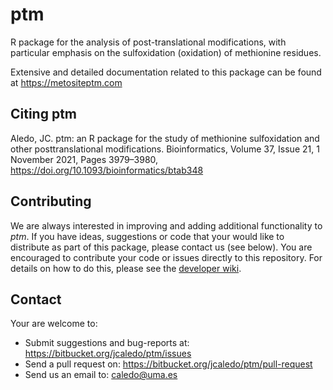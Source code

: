 # ptm

R package for the analysis of post-translational modifications, with particular emphasis on the sulfoxidation (oxidation) of methionine residues.

Extensive and detailed documentation related to this package can be found at https://metositeptm.com

## Citing ptm

Aledo, JC. ptm: an R package for the study of methionine sulfoxidation and other posttranslational modifications.
Bioinformatics, Volume 37, Issue 21, 1 November 2021, Pages 3979–3980, https://doi.org/10.1093/bioinformatics/btab348

## Contributing

We are always interested in improving and adding additional functionality to _ptm_. If you have ideas, suggestions or code that your would like to distribute as part of this package, please contact us (see below).
You are encouraged to contribute your code or issues directly to this repository. For details on how to do this, please see the [developer wiki]().

## Contact

Your are welcome to:

* Submit suggestions and bug-reports at: https://bitbucket.org/jcaledo/ptm/issues
* Send a pull request on: https://bitbucket.org/jcaledo/ptm/pull-request
* Send us an email to: caledo@uma.es